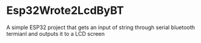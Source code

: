 # Esp32Wrote2LcdByBT

A simple ESP32 project that gets an input of string through serial bluetooth termianl and outputs it to a LCD screen 
